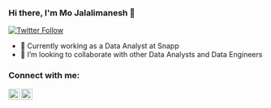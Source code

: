 ### Hi there, I'm Mo Jalalimanesh 👋


[![Twitter Follow](https://img.shields.io/twitter/follow/mojalalimanesh?color=1DA1F2&logo=twitter&style=for-the-badge)](https://twitter.com/intent/follow?original_referer=https%3A%2F%2Fgithub.com%2Fmojalalimanesh&screen_name=mojalalimanesh)


- 🔭 Currently working as a Data Analyst at Snapp
- 👯 I’m looking to collaborate with other Data Analysts and Data Engineers



### Connect with me:

[<img align="left" alt="GeeKaizer | Twitter" width="22px" src="https://cdn.jsdelivr.net/npm/simple-icons@v3/icons/twitter.svg" />][twitter]
[<img align="left" alt="GeeKaizer | LinkedIn" width="22px" src="https://cdn.jsdelivr.net/npm/simple-icons@v3/icons/linkedin.svg" />][linkedin]

<br/>




[twitter]: https://twitter.com/mojalalimanesh


[linkedin]: linkedin.com/in/mjalalimanesh
